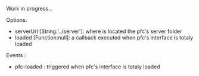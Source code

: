 Work in progress...

Options:

* serverUrl [String:'../server']: where is located the pfc's server folder
* loaded [Function:null]: a callback executed when pfc's interface is totaly loaded

Events :

* pfc-loaded : triggered when pfc's interface is totaly loaded